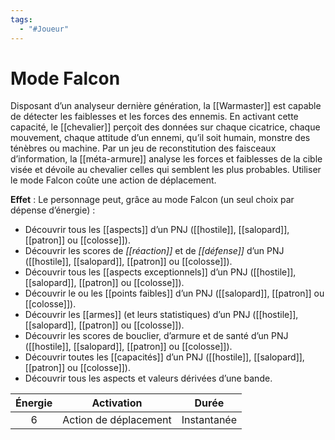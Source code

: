 ```yaml
---
tags:
  - "#Joueur"
---
```

# Mode Falcon

Disposant d’un analyseur dernière génération, la [[Warmaster]] est capable de détecter les faiblesses et les forces des ennemis. En activant cette capacité, le [[chevalier]] perçoit des données sur chaque cicatrice, chaque mouvement, chaque attitude d’un ennemi, qu’il soit humain, monstre des ténèbres ou machine. Par un jeu de reconstitution des faisceaux d’information, la [[méta-armure]] analyse les forces et faiblesses de la cible visée et dévoile au chevalier celles qui semblent les plus probables. Utiliser le mode Falcon coûte une action de déplacement.

**Effet** : Le personnage peut, grâce au mode Falcon (un seul choix par dépense d’énergie) :

- Découvrir tous les [[aspects]] d’un PNJ ([[hostile]], [[salopard]], [[patron]] ou [[colosse]]).
- Découvrir les scores de _[[réaction]]_ et de _[[défense]]_ d’un PNJ ([[hostile]], [[salopard]], [[patron]] ou [[colosse]]).
- Découvrir tous les [[aspects exceptionnels]] d’un PNJ ([[hostile]], [[salopard]], [[patron]] ou [[colosse]]).
- Découvrir le ou les [[points faibles]] d’un PNJ ([[salopard]], [[patron]] ou [[colosse]]).
- Découvrir les [[armes]] (et leurs statistiques) d’un PNJ ([[hostile]], [[salopard]], [[patron]] ou [[colosse]]).
- Découvrir les scores de bouclier, d’armure et de santé d’un PNJ ([[hostile]], [[salopard]], [[patron]] ou [[colosse]]).
- Découvrir toutes les [[capacités]] d’un PNJ ([[hostile]], [[salopard]], [[patron]] ou [[colosse]]).
- Découvrir tous les aspects et valeurs dérivées d’une bande.

| Énergie |      Activation       |      Durée      |
| :-----: | :-------------------: | :-------------: |
|    6    | Action de déplacement | Instantanée<br> |
